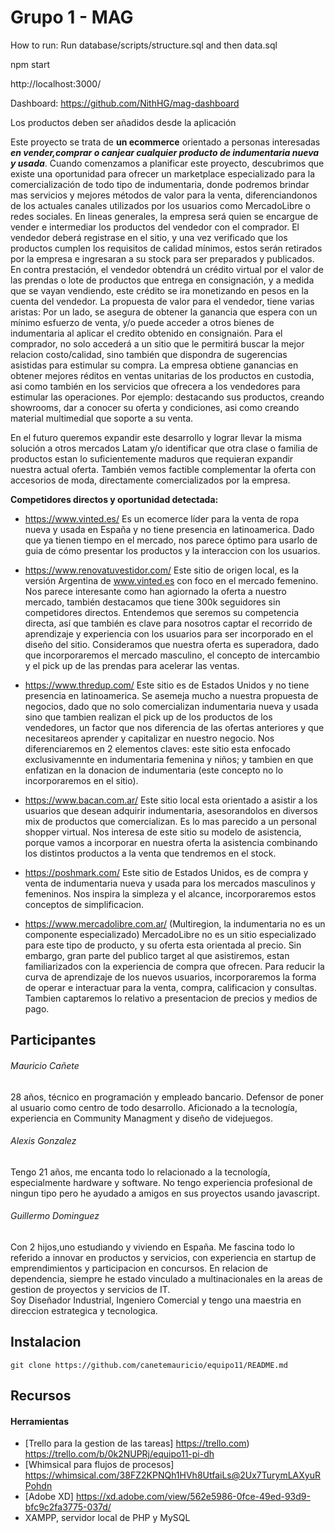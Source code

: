 # Grupo 1 - MAG

How to run: 
Run database/scripts/structure.sql and then data.sql

npm start

http://localhost:3000/

Dashboard: https://github.com/NithHG/mag-dashboard

Los productos deben ser añadidos desde la aplicación


Este proyecto se trata de **un ecommerce** orientado a personas interesadas ***en vender,comprar o canjear cualquier producto de indumentaria nueva y usada***.
Cuando comenzamos a planificar este proyecto, descubrimos que existe una oportunidad para ofrecer un marketplace especializado para la comercialización de todo tipo de indumentaria, donde podremos brindar mas servicios y mejores métodos de valor para la venta, diferenciandonos de los actuales canales utilizados por los usuarios como MercadoLibre o redes sociales. 
En lineas generales, la empresa será quien se encargue de vender e intermediar los productos del vendedor con el comprador. El vendedor deberá registrase en el sitio, y una vez verificado que los productos cumplen los requisitos de calidad mínimos, estos serán retirados por la empresa e ingresaran a su stock para ser preparados y publicados. En contra prestación, el vendedor obtendrá un crédito virtual por el valor de las prendas o lote de productos que entrega en consignación, y a medida que se vayan vendiendo, este crédito se ira monetizando en pesos en la cuenta del vendedor.
La propuesta de valor para el vendedor, tiene varias aristas: Por un lado, se asegura de obtener la ganancia que espera con un mínimo esfuerzo de venta, y/o puede acceder a otros bienes de indumentaria al aplicar el credito obtenido en consignaión.
Para el comprador, no solo accederá a un sitio que le permitirá buscar la mejor relacion costo/calidad, sino también que dispondra de sugerencias asistidas para estimular su compra.
La empresa obtiene ganancias en obtener mejores réditos en ventas unitarias de los productos en custodia, asi como también en los servicios que ofrecera a los vendedores para estimular las operaciones. Por ejemplo: destacando sus productos, creando showrooms, dar a conocer su oferta y condiciones, asi como creando material multimedial que soporte a su venta. 

En el futuro queremos expandir este desarrollo y lograr llevar la misma solución a otros mercados Latam y/o identificar que otra clase o familia de productos estan lo suficientemente maduros que requieran expandir nuestra actual oferta. También vemos factible complementar la oferta con accesorios de moda, directamente comercializados por la empresa.



**Competidores directos y oportunidad detectada:** 

* https://www.vinted.es/ 
  Es un ecomerce líder para la venta de ropa nueva y usada en España y no tiene presencia en latinoamerica. Dado que ya tienen tiempo en el mercado, nos parece óptimo 
  para usarlo de guia de cómo presentar los productos y la interaccion con los usuarios. 


* https://www.renovatuvestidor.com/ 
  Este sitio de origen local, es la versión Argentina de www.vinted.es con foco en el mercado femenino. Nos parece interesante como han agiornado la oferta a nuestro mercado,     también destacamos que tiene 300k seguidores sin competidores directos. Entendemos que seremos su competencia directa, así que también es clave para nosotros captar el
  recorrido de aprendizaje y experiencia con los usuarios para ser incorporado en el diseño del sitio. Consideramos que nuestra oferta es superadora, dado que incorporaremos el
  mercado masculino, el concepto de intercambio y el pick up de las prendas para acelerar las ventas.


* https://www.thredup.com/
  Este sitio es de Estados Unidos y no tiene presencia en latinoamerica. Se asemeja mucho a nuestra propuesta de negocios, dado que no solo comercializan indumentaria nueva y
  usada sino que tambien realizan el pick up de los productos de los vendedores, un factor que nos diferencia de las ofertas anteriores y que necesitareos aprender y capitalizar
  en nuestro negocio. Nos diferenciaremos en 2 elementos claves: este sitio esta enfocado exclusivamennte en indumentaria femenina y niños; y tambien en que enfatizan en la
  donacion de indumentaria (este concepto no lo incorporaremos en el sitio).   


* https://www.bacan.com.ar/
  Este sitio local esta orientado a asistir a los usuarios que desean adquirir indumentaria, asesorandolos en diversos mix de productos que comercializan. Es lo mas parecido a
  un personal shopper virtual. Nos interesa de este sitio su modelo de asistencia, porque vamos a incorporar en nuestra oferta la asistencia combinando los distintos productos a
  la venta que tendremos en el stock. 


* https://poshmark.com/
  Este sitio de Estados Unidos, es de compra y venta de indumentaria nueva y usada para los mercados masculinos y femeninos. Nos inspira la simpleza y el alcance, incorporaremos
  estos conceptos de simplificacion.  


* https://www.mercadolibre.com.ar/ (Multiregion, la indumentaria no es un componente especializado) 
  MercadoLibre no es un sitio especializado para este tipo de producto, y su oferta esta orientada al precio. Sin embargo, gran parte del publico target al que asistiremos,
  estan familiarizados con la experiencia de compra que ofrecen. Para reducir la curva de aprendizaje de los nuevos usuarios, incorporaremos la forma de operar e interactuar
  para la venta, compra, calificacion y consultas. Tambien captaremos lo relativo a presentacion de precios y medios de pago.


 

## Participantes

###### Mauricio Cañete 
28 años, técnico en programación y empleado bancario. Defensor de poner al usuario como centro de todo desarrollo. Aficionado a la tecnología, experiencia en Community Managment y diseño de videjuegos. 

###### Alexis Gonzalez 
Tengo 21 años, me encanta todo lo relacionado a la tecnología, especialmente hardware y software. No tengo experiencia profesional de ningun tipo pero he ayudado a amigos en sus proyectos usando javascript.

###### Guillermo Dominguez
Con 2 hijos,uno estudiando y viviendo en España. Me fascina todo lo referido a innovar en productos y servicios, con experiencia en startup de emprendimientos y participacion en concursos. En relacion de dependencia, siempre he estado vinculado a multinacionales en la areas de gestion de proyectos y servicios de IT.  
Soy Diseñador Industrial, Ingeniero Comercial y tengo una maestria en direccion estrategica y tecnologica.



## Instalacion

```git clone https://github.com/canetemauricio/equipo11/README.md```

## Recursos

#### Herramientas

- [Trello para la gestion de las tareas] https://trello.com) https://trello.com/b/0k2NUPRj/equipo11-pi-dh
- [Whimsical para flujos de procesos] https://whimsical.com/38FZ2KPNQh1HVh8UtfaiLs@2Ux7TurymLAXyuRPohdn
- [Adobe XD] https://xd.adobe.com/view/562e5986-0fce-49ed-93d9-bfc9c2fa3775-037d/
- XAMPP, servidor local de PHP y MySQL

